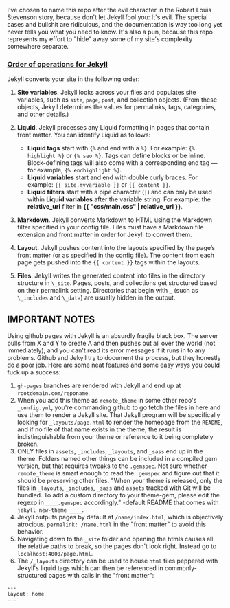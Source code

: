 I've chosen to name this repo after the evil character in the Robert Louis Stevenson story, because don't let Jekyll fool you: It's evil. The special cases and bullshit are ridiculous, and the documentation is way too long yet never tells you what you need to know. It's also a pun, because this repo represents my effort to "hide" away some of my site's complexity somewhere separate.


### [Order of operations for Jekyll](https://jekyllrb.com/tutorials/orderofinterpretation/)

Jekyll converts your site in the following order:

1. **Site variables**. Jekyll looks across your files and populates site variables, such as `site`, `page`, `post`, and collection objects. (From these objects, Jekyll determines the values for permalinks, tags, categories, and other details.)
2. **Liquid**. Jekyll processes any Liquid formatting in pages that contain front matter. You can identify Liquid as follows:
	- **Liquid tags** start with `{%` and end with a `%}`. For example: `{% highlight %}` or `{% seo %}`. Tags can define blocks or be inline. Block-defining tags will also come with a corresponding end tag — for example, `{% endhighlight %}`.
	- **Liquid variables** start and end with double curly braces. For example: `{{ site.myvariable }}` or `{{ content }}`.
	- **Liquid filters** start with a pipe character (`|`) and can only be used within **Liquid variables** after the variable string. For example: the **relative_url** filter in **{{ "css/main.css" | relative_url }}**.

3. **Markdown**. Jekyll converts Markdown to HTML using the Markdown filter specified in your config file. Files must have a Markdown file extension and front matter in order for Jekyll to convert them.
4. **Layout**. Jekyll pushes content into the layouts specified by the page’s front matter (or as specified in the config file). The content from each page gets pushed into the `{{ content }}` tags within the layouts.
5. **Files**. Jekyll writes the generated content into files in the directory structure in `\_site`. Pages, posts, and collections get structured based on their permalink setting. Directories that begin with `_` (such as `\_includes` and `\_data`) are usually hidden in the output.


## IMPORTANT NOTES

Using github pages with Jekyll is an absurdly fragile black box. The server pulls from X and Y to create A and then pushes out all over the world (not immediately), and you can't read its error messages if it runs in to any problems. Github and Jekyll try to document the process, but they honestly do a poor job. Here are some neat features and some easy ways you could fuck up a success:

1. `gh-pages` branches are rendered with Jekyll and end up at `rootdomain.com/reponame`. 
2. When you add this theme as `remote_theme` in some other repo's `_config.yml`, you're commanding github to go fetch the files in here and use them to render a Jekyll site. That Jekyll program will be specifically looking for `_layouts/page.html` to render the homepage from the `README`, and if no file of that name exists in the theme, the result is indistinguishable from your theme or reference to it being completely broken.
3. ONLY files in `assets`, `_includes`, `_layouts`, and `_sass` end up in the theme. Folders named other things can be included in a compiled gem version, but that requires tweaks to the `.gemspec`. Not sure whether `remote_theme` is smart enough to read the `.gemspec` and figure out that it should be preserving other files. "When your theme is released, only the files in `_layouts`, `_includes`, `_sass` and `assets` tracked with Git will be bundled. To add a custom directory to your theme-gem, please edit the regexp in `____.gemspec` accordingly." -default README that comes with `jekyll new-theme ____`.
4. Jekyll outputs pages by default at `/name/index.html`, which is objectively atrocious. `permalink: /name.html` in the "front matter" to avoid this behavior.
5. Navigating down to the `_site` folder and opening the htmls causes all the relative paths to break, so the pages don't look right. Instead go to `localhost:4000/page.html`.
6. The `/_layouts` directory can be used to house `html` files peppered with Jekyll's liquid tags which can then be referenced in commonly-structured pages with calls in the "front matter":

```
---
layout: home
---
```



